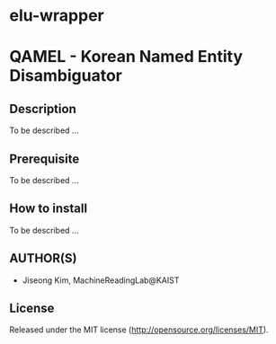 # elu-wrapper
QAMEL - Korean Named Entity Disambiguator
=====================================

Description
-----
To be described ...

Prerequisite
-----
To be described ...

How to install
-----
To be described ...

AUTHOR(S)
---------
* Jiseong Kim, MachineReadingLab@KAIST

License
-------
Released under the MIT license (http://opensource.org/licenses/MIT).